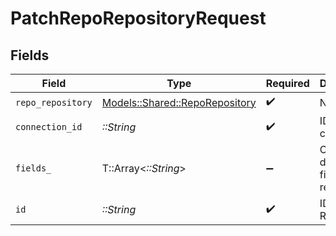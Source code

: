 # PatchRepoRepositoryRequest


## Fields

| Field                                                                   | Type                                                                    | Required                                                                | Description                                                             |
| ----------------------------------------------------------------------- | ----------------------------------------------------------------------- | ----------------------------------------------------------------------- | ----------------------------------------------------------------------- |
| `repo_repository`                                                       | [Models::Shared::RepoRepository](../../models/shared/reporepository.md) | :heavy_check_mark:                                                      | N/A                                                                     |
| `connection_id`                                                         | *::String*                                                              | :heavy_check_mark:                                                      | ID of the connection                                                    |
| `fields_`                                                               | T::Array<*::String*>                                                    | :heavy_minus_sign:                                                      | Comma-delimited fields to return                                        |
| `id`                                                                    | *::String*                                                              | :heavy_check_mark:                                                      | ID of the Repository                                                    |